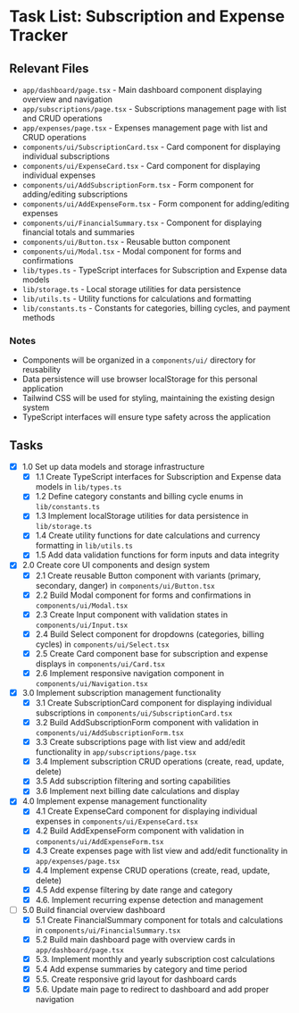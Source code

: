 # Task List: Subscription and Expense Tracker

## Relevant Files

- `app/dashboard/page.tsx` - Main dashboard component displaying overview and navigation
- `app/subscriptions/page.tsx` - Subscriptions management page with list and CRUD operations
- `app/expenses/page.tsx` - Expenses management page with list and CRUD operations
- `components/ui/SubscriptionCard.tsx` - Card component for displaying individual subscriptions
- `components/ui/ExpenseCard.tsx` - Card component for displaying individual expenses
- `components/ui/AddSubscriptionForm.tsx` - Form component for adding/editing subscriptions
- `components/ui/AddExpenseForm.tsx` - Form component for adding/editing expenses
- `components/ui/FinancialSummary.tsx` - Component for displaying financial totals and summaries
- `components/ui/Button.tsx` - Reusable button component
- `components/ui/Modal.tsx` - Modal component for forms and confirmations
- `lib/types.ts` - TypeScript interfaces for Subscription and Expense data models
- `lib/storage.ts` - Local storage utilities for data persistence
- `lib/utils.ts` - Utility functions for calculations and formatting
- `lib/constants.ts` - Constants for categories, billing cycles, and payment methods

### Notes

- Components will be organized in a `components/ui/` directory for reusability
- Data persistence will use browser localStorage for this personal application
- Tailwind CSS will be used for styling, maintaining the existing design system
- TypeScript interfaces will ensure type safety across the application

## Tasks

- [x] 1.0 Set up data models and storage infrastructure
  - [x] 1.1 Create TypeScript interfaces for Subscription and Expense data models in `lib/types.ts`
  - [x] 1.2 Define category constants and billing cycle enums in `lib/constants.ts`
  - [x] 1.3 Implement localStorage utilities for data persistence in `lib/storage.ts`
  - [x] 1.4 Create utility functions for date calculations and currency formatting in `lib/utils.ts`
  - [x] 1.5 Add data validation functions for form inputs and data integrity

- [x] 2.0 Create core UI components and design system
  - [x] 2.1 Create reusable Button component with variants (primary, secondary, danger) in `components/ui/Button.tsx`
  - [x] 2.2 Build Modal component for forms and confirmations in `components/ui/Modal.tsx`
  - [x] 2.3 Create Input component with validation states in `components/ui/Input.tsx`
  - [x] 2.4 Build Select component for dropdowns (categories, billing cycles) in `components/ui/Select.tsx`
  - [x] 2.5 Create Card component base for subscription and expense displays in `components/ui/Card.tsx`
  - [x] 2.6 Implement responsive navigation component in `components/ui/Navigation.tsx`

- [x] 3.0 Implement subscription management functionality
  - [x] 3.1 Create SubscriptionCard component for displaying individual subscriptions in `components/ui/SubscriptionCard.tsx`
  - [x] 3.2 Build AddSubscriptionForm component with validation in `components/ui/AddSubscriptionForm.tsx`
  - [x] 3.3 Create subscriptions page with list view and add/edit functionality in `app/subscriptions/page.tsx`
  - [x] 3.4 Implement subscription CRUD operations (create, read, update, delete)
  - [x] 3.5 Add subscription filtering and sorting capabilities
  - [x] 3.6 Implement next billing date calculations and display

- [x] 4.0 Implement expense management functionality
  - [x] 4.1 Create ExpenseCard component for displaying individual expenses in `components/ui/ExpenseCard.tsx`
  - [x] 4.2 Build AddExpenseForm component with validation in `components/ui/AddExpenseForm.tsx`
  - [x] 4.3 Create expenses page with list view and add/edit functionality in `app/expenses/page.tsx`
  - [x] 4.4 Implement expense CRUD operations (create, read, update, delete)
  - [x] 4.5 Add expense filtering by date range and category
  - [x] 4.6. Implement recurring expense detection and management

- [ ] 5.0 Build financial overview dashboard
  - [x] 5.1 Create FinancialSummary component for totals and calculations in `components/ui/FinancialSummary.tsx`
  - [x] 5.2 Build main dashboard page with overview cards in `app/dashboard/page.tsx`
  - [x] 5.3. Implement monthly and yearly subscription cost calculations
  - [x] 5.4 Add expense summaries by category and time period
  - [x] 5.5. Create responsive grid layout for dashboard cards
  - [x] 5.6. Update main page to redirect to dashboard and add proper navigation